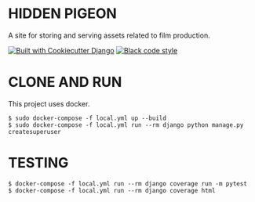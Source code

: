 # HIDDEN PIGEON

A site for storing and serving assets related to film production.

[![Built with Cookiecutter Django](https://img.shields.io/badge/built%20with-Cookiecutter%20Django-ff69b4.svg?logo=cookiecutter)](https://github.com/cookiecutter/cookiecutter-django/)
[![Black code style](https://img.shields.io/badge/code%20style-black-000000.svg)](https://github.com/ambv/black)

# CLONE AND RUN

This project uses docker.

    $ sudo docker-compose -f local.yml up --build
    $ sudo docker-compose -f local.yml run --rm django python manage.py createsuperuser

# TESTING

    $ docker-compose -f local.yml run --rm django coverage run -m pytest
    $ docker-compose -f local.yml run --rm django coverage html
